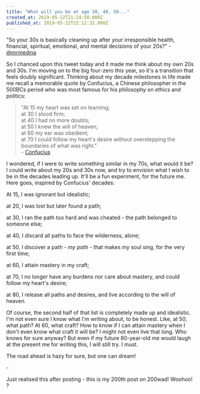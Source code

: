 ```yaml
---
title: "What will you be at age 30, 40, 50..."
created_at: 2019-05-22T21:24:50.000Z
published_at: 2019-05-22T22:12:32.000Z
---
```

"So your 30s is basically cleaning up after your irresponsible health, financial, spiritual, emotional, and mental decisions of your 20s?" - [@mrmedina](https://twitter.com/mrmedina/status/1130905471093596161)

  

So I chanced upon this tweet today and it made me think about my own 20s and 30s. I'm moving on to the big four-zero this year, so it's a transition that feels doubly significant. Thinking about my decade milestones in life made me recall a memorable quote by Confucius, a Chinese philosopher in the 500BCs period who was most famous for his philosophy on ethics and politics:

  

> "At 15 my heart was set on learning;   
> at 30 I stood firm;   
> at 40 I had no more doubts;   
> at 50 I knew the will of heaven;   
> at 60 my ear was obedient;   
> at 70 I could follow my heart's desire without overstepping the boundaries of what was right."  
> \- [Confucius](https://en.wikipedia.org/wiki/Confucius)

  

I wondered, if I were to write something similar in my 70s, what would it be? I could write about my 20s and 30s now, and try to envision what I wish to be in the decades leading up. It'll be a fun experiment, for the future me. Here goes, inspired by Confucius' decades:

  

At 15, I was ignorant but idealistic;

at 20, I was lost but later found a path;

at 30, I ran the path too hard and was cheated - the path belonged to someone else;

at 40, I discard all paths to face the wilderness, alone;

at 50, I discover a path - _my path_ - that makes my soul sing, for the very first time;

at 60, I attain mastery in my craft;

at 70, I no longer have any burdens nor care about mastery, and could follow my heart's desire;

at 80, I release all paths and desires, and live according to the will of heaven.

  

Of course, the second half of that list is completely made up and idealistic. I'm not even sure I know what I'm writing about, to be honest. Like, at 50, what path? At 60, what craft? How to know if I can attain mastery when I don't even know what craft it will be? I might not even live that long. Who knows for sure anyway? But even if my future 80-year-old me would laugh at the present me for writing this, I will still try. I must. 

  

The road ahead is hazy for sure, but one can dream!

  

\-

  

Just realised this after posting - this is my 200th post on 200wad! Woohoo! ?
